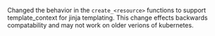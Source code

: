 Changed the behavior in the `create_<resource>` functions to support template_context for jinja templating. This change effects backwards compatability and may not work on older verions of kubernetes.
